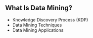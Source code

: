 ## What Is Data Mining?

  - Knowledge Discovery Process (KDP)
  - Data Mining Techniques
  - Data Mining Applications
